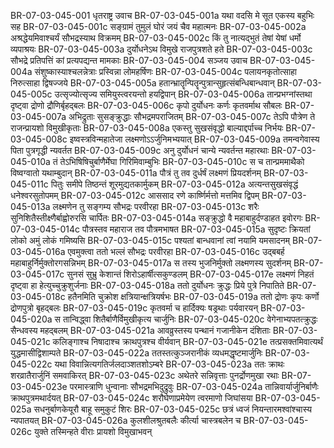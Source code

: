BR-07-03-045-001  धृतराष्ट्र उवाच
BR-07-03-045-001a यथा वदसि मे सूत एकस्य बहुभिः सह
BR-07-03-045-001c सङ्ग्रामं तुमुलं घोरं जयं चैव महात्मनः
BR-07-03-045-002a अश्रद्धेयमिवाश्चर्यं सौभद्रस्याथ विक्रमम्
BR-07-03-045-002c किं तु नात्यद्भुतं तेषां येषां धर्मो व्यपाश्रयः
BR-07-03-045-003a दुर्योधनेऽथ विमुखे राजपुत्रशते हते
BR-07-03-045-003c सौभद्रे प्रतिपत्तिं कां प्रत्यपद्यन्त मामकाः
BR-07-03-045-004  सञ्जय उवाच
BR-07-03-045-004a संशुष्कास्याश्चलन्नेत्राः प्रस्विन्ना लोमहर्षिणः
BR-07-03-045-004c पलायनकृतोत्साहा निरुत्साहा द्विषज्जये
BR-07-03-045-005a हतान्भ्रातॄन्पितॄन्पुत्रान्सुहृत्संबन्धिबान्धवान्
BR-07-03-045-005c उत्सृज्योत्सृज्य समियुस्त्वरयन्तो हयद्विपान्
BR-07-03-045-006a तान्प्रभग्नांस्तथा दृष्ट्वा द्रोणो द्रौणिर्बृहद्बलः
BR-07-03-045-006c कृपो दुर्योधनः कर्णः कृतवर्माथ सौबलः
BR-07-03-045-007a अभिद्रुताः सुसङ्क्रुद्धाः सौभद्रमपराजितम्
BR-07-03-045-007c तेऽपि पौत्रेण ते राजन्प्रायशो विमुखीकृताः
BR-07-03-045-008a एकस्तु सुखसंवृद्धो बाल्याद्दर्पाच्च निर्भयः
BR-07-03-045-008c इष्वस्त्रविन्महातेजा लक्ष्मणोऽऽर्जुनिमभ्ययात्
BR-07-03-045-009a तमन्वगेवास्य पिता पुत्रगृद्धी न्यवर्तत
BR-07-03-045-009c अनु दुर्योधनं चान्ये न्यवर्तन्त महारथाः
BR-07-03-045-010a तं तेऽभिषिषिचुर्बाणैर्मेघा गिरिमिवाम्बुभिः
BR-07-03-045-010c स च तान्प्रममाथैको विष्वग्वातो यथाम्बुदान्
BR-07-03-045-011a पौत्रं तु तव दुर्धर्षं लक्ष्मणं प्रियदर्शनम्
BR-07-03-045-011c पितुः समीपे तिष्ठन्तं शूरमुद्यतकार्मुकम्
BR-07-03-045-012a अत्यन्तसुखसंवृद्धं धनेश्वरसुतोपमम्
BR-07-03-045-012c आससाद रणे कार्ष्णिर्मत्तो मत्तमिव द्विपम्
BR-07-03-045-013a लक्ष्मणेन तु सङ्गम्य सौभद्रः परवीरहा
BR-07-03-045-013c शरैः सुनिशितैस्तीक्ष्णैर्बाह्वोरुरसि चार्पितः
BR-07-03-045-014a सङ्क्रुद्धो वै महाबाहुर्दण्डाहत इवोरगः
BR-07-03-045-014c पौत्रस्तव महाराज तव पौत्रमभाषत
BR-07-03-045-015a सुदृष्टः क्रियतां लोको अमुं लोकं गमिष्यसि
BR-07-03-045-015c पश्यतां बान्धवानां त्वां नयामि यमसादनम्
BR-07-03-045-016a एवमुक्त्वा ततो भल्लं सौभद्रः परवीरहा
BR-07-03-045-016c उद्बबर्ह महाबाहुर्निर्मुक्तोरगसन्निभम्
BR-07-03-045-017a स तस्य भुजनिर्मुक्तो लक्ष्मणस्य सुदर्शनम्
BR-07-03-045-017c सुनसं सुभ्रु केशान्तं शिरोऽहार्षीत्सकुण्डलम्
BR-07-03-045-017e लक्ष्मणं निहतं दृष्ट्वा हा हेत्युच्चुक्रुशुर्जनाः
BR-07-03-045-018a ततो दुर्योधनः क्रुद्धः प्रिये पुत्रे निपातिते
BR-07-03-045-018c हतैनमिति चुक्रोश क्षत्रियान्क्षत्रियर्षभः
BR-07-03-045-019a ततो द्रोणः कृपः कर्णो द्रोणपुत्रो बृहद्बलः
BR-07-03-045-019c कृतवर्मा च हार्दिक्यः षड्रथाः पर्यवारयन्
BR-07-03-045-020a स तान्विद्ध्वा शितैर्बाणैर्विमुखीकृत्य चार्जुनिः
BR-07-03-045-020c वेगेनाभ्यपतत्क्रुद्धः सैन्धवस्य महद्बलम्
BR-07-03-045-021a आवव्रुस्तस्य पन्थानं गजानीकेन दंशिताः
BR-07-03-045-021c कलिङ्गाश्च निषादाश्च क्राथपुत्रश्च वीर्यवान्
BR-07-03-045-021e तत्प्रसक्तमिवात्यर्थं युद्धमासीद्विशाम्पते
BR-07-03-045-022a ततस्तत्कुञ्जरानीकं व्यधमद्धृष्टमार्जुनिः
BR-07-03-045-022c यथा विवान्नित्यगतिर्जलदाञ्शतशोऽम्बरे
BR-07-03-045-023a ततः क्राथः शरव्रातैरार्जुनिं समवाकिरत्
BR-07-03-045-023c अथेतरे सन्निवृत्ताः पुनर्द्रोणमुखा रथाः
BR-07-03-045-023e परमास्त्राणि धुन्वानाः सौभद्रमभिदुद्रुवुः
BR-07-03-045-024a तान्निवार्यार्जुनिर्बाणैः क्राथपुत्रमथार्दयत्
BR-07-03-045-024c शरौघेणाप्रमेयेण त्वरमाणो जिघांसया
BR-07-03-045-025a सधनुर्बाणकेयूरौ बाहू समुकुटं शिरः
BR-07-03-045-025c छत्रं ध्वजं नियन्तारमश्वांश्चास्य न्यपातयत्
BR-07-03-045-026a कुलशीलश्रुतबलैः कीर्त्या चास्त्रबलेन च
BR-07-03-045-026c युक्ते तस्मिन्हते वीराः प्रायशो विमुखाभवन्

